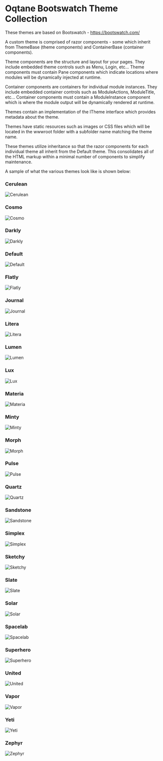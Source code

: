 # Oqtane Bootswatch Theme Collection

These themes are based on Bootswatch \- https://bootswatch.com/

A custom theme is comprised of razor components \- some which inherit from ThemeBase \(theme components\) and ContainerBase \(container components\).

Theme components are the structure and layout for your pages\. They include embedded theme controls such as Menu, Login, etc\.\.\. Theme components must contain Pane components which indicate locations where modules will be dynamically injected at runtime\.

Container components are containers for individual module instances\. They include embedded container controls such as ModuleActions, ModuleTitle, etc\.\.\. Container components must contain a ModuleInstance component which is where the module output will be dynamically rendered at runtime\.

Themes contain an implementation of the ITheme interface which provides metadata about the theme\.

Themes have static resources such as images or CSS files which will be located in the wwwroot folder with a subfolder name matching the theme name\.

These themes utilize inheritance so that the razor components for each individual theme all inherit from the Default theme\. This consolidates all of the HTML markup within a minimal number of components to simplify maintenance.

A sample of what the various themes look like is shown below:

### Cerulean

![Cerulean](Screenshots/Cerulean.png)

### Cosmo

![Cosmo](Screenshots/Cosmo.png)

### Darkly

![Darkly](Screenshots/Darkly.png)

### Default

![Default](Screenshots/Default.png)

### Flatly

![Flatly](Screenshots/Flatly.png)

### Journal

![Journal](Screenshots/Journal.png)

### Litera

![Litera](Screenshots/Litera.png)

### Lumen

![Lumen](Screenshots/Lumen.png)

### Lux

![Lux](Screenshots/Lux.png)

### Materia

![Materia](Screenshots/Materia.png)

### Minty

![Minty](Screenshots/Minty.png)

### Morph

![Morph](Screenshots/Morph.png)

### Pulse

![Pulse](Screenshots/Pulse.png)

### Quartz

![Quartz](Screenshots/Quartz.png)

### Sandstone

![Sandstone](Screenshots/Sandstone.png)

### Simplex

![Simplex](Screenshots/Simplex.png)

### Sketchy

![Sketchy](Screenshots/Sketchy.png)

### Slate

![Slate](Screenshots/Slate.png)

### Solar

![Solar](Screenshots/Solar.png)

### Spacelab

![Spacelab](Screenshots/Spacelab.png)

### Superhero

![Superhero](Screenshots/Superhero.png)

### United

![United](Screenshots/United.png)

### Vapor

![Vapor](Screenshots/Vapor.png)

### Yeti

![Yeti](Screenshots/Yeti.png)

### Zephyr

![Zephyr](Screenshots/Zephyr.png)
